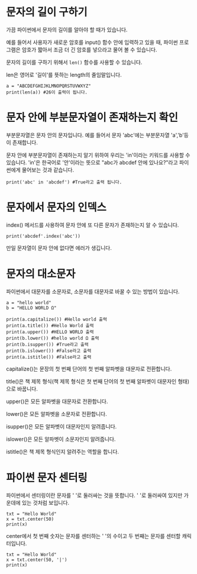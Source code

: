 # 문자의 길이 구하기
가끔 파이썬에서 문자의 길이를 알아야 할 때가 있습니다.

예를 들어서 사용자가 새로운 암호를 input() 함수 안에 입력하고 있을 때, 파이썬 프로그램은 암호가 짧아서 조금 더 긴 암호를 넣으라고 물어 볼 수 있습니다.

문자의 길이를 구하기 위해서 `len()` 함수를 사용할 수 있습니다.

len은 영어로 '길이'를 뜻하는 length의 줄임말입니다.

```
a = "ABCDEFGHIJKLMNOPQRSTUVWXYZ"
print(len(a)) #26이 출력이 됩니다.
```

# 문자 안에 부분문자열이 존재하는지 확인
부분문자열은 문자 안의 문자입니다. 예를 들어서 문자 'abc'에는 부분문자열 'a','b'등이 존재합니다.

문자 안에 부분문자열이 존재하는지 알기 위하여 우리는 'in'이라는 키워드를 사용할 수 있습니다. 'in'은 한국어로 '안'이라는 뜻으로 "abc가 abcdef 안에 있나요?"라고 파이썬에게 물어보는 것과 같습니다.

```
print('abc' in 'abcdef') #True라고 출력 됩니다.
```

# 문자에서 문자의 인덱스
index() 메서드를 사용하여 문자 안에 또 다른 문자가 존재하는지 알 수 있습니다.

```
print('abcdef'.index('abc'))
```

만일 문자열이 문자 안에 없다면 에러가 생깁니다.

# 문자의 대소문자
파이썬에서 대문자를 소문자로, 소문자를 대문자로 바꿀 수 있는 방법이 있습니다.

```
a = "hello world"
b = "HELLO WORLD Ω"

print(a.capitalize()) #Hello world 출력
print(a.title()) #Hello World 출력
print(a.upper()) #HELLO WORLD 출력
print(b.lower()) #hello world Ω 출력
print(b.isupper()) #True라고 출력
print(b.islower()) #False라고 출력
print(a.istitle()) #False라고 출력
```

capitalize()는 문장의 첫 번째 단어의 첫 번째 알파벳을 대문자로 전환합니다.

title()은 책 제목 형식(책 제목 형식은 첫 번째 단어의 첫 번째 알파벳이 대문자인 형태)으로 바꿉니다.

upper()은 모든 알파벳을 대문자로 전환합니다.

lower()은 모든 알파벳을 소문자로 전환합니다.

isupper()은 모든 알파벳이 대문자인지 알려줍니다.

islower()은 모든 알파벳이 소문자인지 알려줍니다.

istitle()은 책 제목 형식인지 알려주는 역할을 합니다.

# 파이썬 문자 센터링
파이썬에서 센터링이란 문자를 ' '로 둘러싸는 것을 뜻합니다. ' '로 둘러싸여 있지만 가운데에 있는 것처럼 보입니다.

```
txt = "Hello World"
x = txt.center(50)
print(x)
```

center에서 첫 번째 숫자는 문자를 센터하는 ' '의 수이고 두 번째는 문자를 센터할 캐릭터입니다.

```
txt = "Hello World"
x = txt.center(50, '|')
print(x)
```

